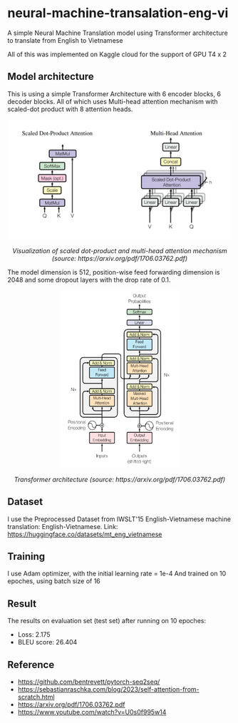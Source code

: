 # neural-machine-transalation-eng-vi
A simple Neural Machine Translation model using Transformer architecture to translate from English to Vietnamese

All of this was implemented on Kaggle cloud for the support of GPU T4 x 2 

## Model architecture

This is using a simple Transformer Architecture with 6 encoder blocks, 6 decoder blocks. All of which uses Multi-head attention mechanism with scaled-dot product with 8 attention heads.

<p align="center">
  <img src="scaled_dot_product_and_multi_head_attention.png" alt = "UI" title = "Scaled dot product (source: https://arxiv.org/pdf/1706.03762.pdf)" width="500" height="270">
</p>

<p align="center">
   <em>Visualization of scaled dot-product and multi-head attention mechanism (source: https://arxiv.org/pdf/1706.03762.pdf)</em>
</p>

The model dimension is 512, position-wise feed forwarding dimension is 2048 and some dropout layers with the drop rate of 0.1.

<p align="center">
  <img src="transformer_architecture.png" alt = "UI" title = "Transformer architecture (source: https://arxiv.org/pdf/1706.03762.pdf)" width="270" height="400">
</p>

<p align="center">
   <em>Transformer architecture (source: https://arxiv.org/pdf/1706.03762.pdf)</em>
</p>

## Dataset
I use the Preprocessed Dataset from IWSLT'15 English-Vietnamese machine translation: English-Vietnamese.
Link: https://huggingface.co/datasets/mt_eng_vietnamese

## Training

I use Adam optimizer, with the initial learning rate = 1e-4
And trained on 10 epoches, using batch size of 16  

## Result

The results on evaluation set (test set) after running on 10 epoches:
* Loss: 2.175
* BLEU score: 26.404

## Reference
* https://github.com/bentrevett/pytorch-seq2seq/
* https://sebastianraschka.com/blog/2023/self-attention-from-scratch.html
* https://arxiv.org/pdf/1706.03762.pdf
* https://www.youtube.com/watch?v=U0s0f995w14
